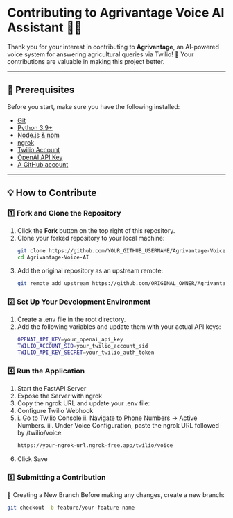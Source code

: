 # Contributing to Agrivantage Voice AI Assistant 🌱📞

Thank you for your interest in contributing to **Agrivantage**, an AI-powered voice system for answering agricultural queries via Twilio! 🚀 Your contributions are valuable in making this project better.

---

## 📌 Prerequisites

Before you start, make sure you have the following installed:

- [Git](https://git-scm.com/downloads)
- [Python 3.9+](https://www.python.org/downloads/)
- [Node.js & npm](https://nodejs.org/en/download/)
- [ngrok](https://ngrok.com/download)
- [Twilio Account](https://www.twilio.com/try-twilio)
- [OpenAI API Key](https://platform.openai.com/signup/)
- [A GitHub account](https://github.com/)

---

## 💡 How to Contribute

### 1️⃣ Fork and Clone the Repository

1. Click the **Fork** button on the top right of this repository.
2. Clone your forked repository to your local machine:
   ```sh
   git clone https://github.com/YOUR_GITHUB_USERNAME/Agrivantage-Voice-AI.git
   cd Agrivantage-Voice-AI
3. Add the original repository as an upstream remote:
   ```sh
   git remote add upstream https://github.com/ORIGINAL_OWNER/Agrivantage-Voice-AI.git
### 2️⃣ Set Up Your Development Environment
1. Create a .env file in the root directory.
2. Add the following variables and update them with your actual API keys:
   ```sh
   OPENAI_API_KEY=your_openai_api_key
   TWILIO_ACCOUNT_SID=your_twilio_account_sid
   TWILIO_API_KEY_SECRET=your_twilio_auth_token
### 4️⃣ Run the Application
1. Start the FastAPI Server
2. Expose the Server with ngrok
3. Copy the ngrok URL and update your .env file:
4. Configure Twilio Webhook
5. i.   Go to Twilio Console
   ii.  Navigate to Phone Numbers → Active Numbers.
   iii. Under Voice Configuration, paste the ngrok URL followed by /twilio/voice.
   ```sh
   https://your-ngrok-url.ngrok-free.app/twilio/voice
6. Click Save
### 5️⃣ Submitting a Contribution
📌 Creating a New Branch
Before making any changes, create a new branch:
   ```sh
   git checkout -b feature/your-feature-name
